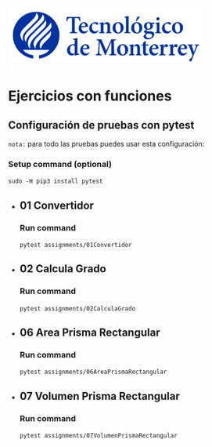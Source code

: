 ![Tec de Monterrey](images/logotecmty.png)
# Ejercicios con funciones

## Configuración de pruebas con **pytest**

`nota:` para todo las pruebas puedes usar esta configuración:
### Setup command (optional)
```
sudo -H pip3 install pytest
```

- ## 01 Convertidor
    ### Run command
    ```
    pytest assignments/01Convertidor
    ```

- ## 02 Calcula Grado
    ### Run command
    ```
    pytest assignments/02CalculaGrado
    ```

- ## 06 Area Prisma Rectangular
    ### Run command
    ```
    pytest assignments/06AreaPrismaRectangular
    ```

- ## 07 Volumen Prisma Rectangular
    ### Run command
    ```
    pytest assignments/07VolumenPrismaRectangular
    ```

